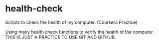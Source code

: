 # health-check
Scripts to check the health of my computer. (Coursera Practice)

Using many health check functions to verify the health of the computer.
THIS IS JUST A PRACTICE TO USE GIT AND GITHUB.
